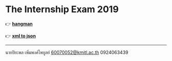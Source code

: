 # The Internship Exam 2019

:point_right: [**hangman**](https://github.com/fpiyapol/The-Internship-Exam/tree/master/Hangman)

:point_right: [**xml to json**](https://github.com/fpiyapol/The-Internship-Exam/tree/master/Weather)

---
นายปิยะพล เพิ่มพงศ์ไพบูลย์
60070052@kmitl.ac.th
0924063439